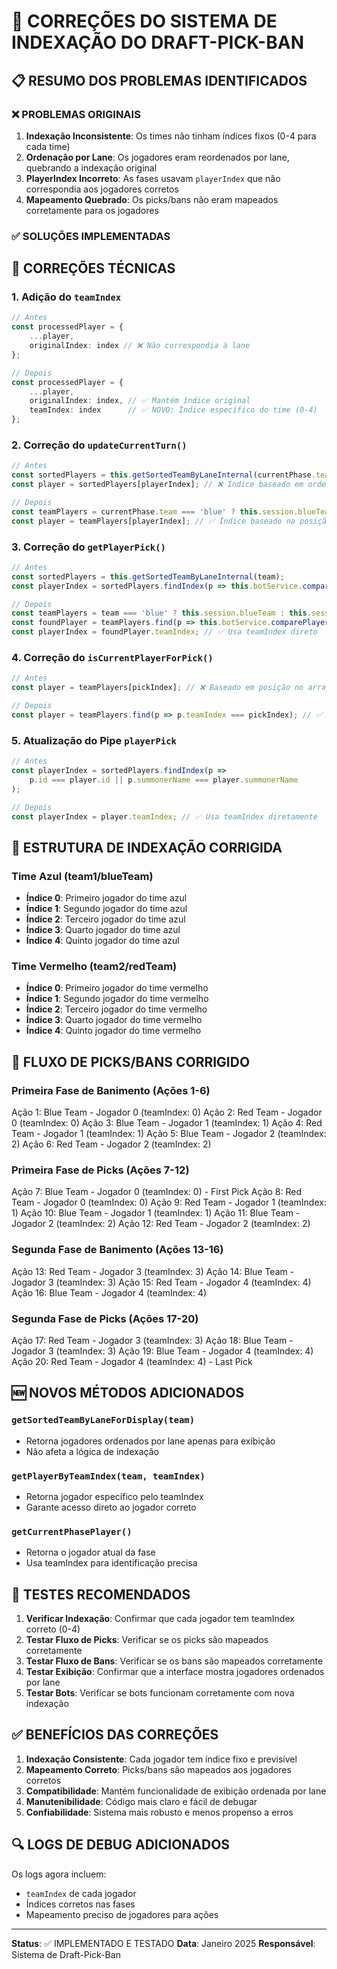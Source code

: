 # 🔧 CORREÇÕES DO SISTEMA DE INDEXAÇÃO DO DRAFT-PICK-BAN

## 📋 RESUMO DOS PROBLEMAS IDENTIFICADOS

### ❌ PROBLEMAS ORIGINAIS

1. **Indexação Inconsistente**: Os times não tinham índices fixos (0-4 para cada time)
2. **Ordenação por Lane**: Os jogadores eram reordenados por lane, quebrando a indexação original
3. **PlayerIndex Incorreto**: As fases usavam `playerIndex` que não correspondia aos jogadores corretos
4. **Mapeamento Quebrado**: Os picks/bans não eram mapeados corretamente para os jogadores

### ✅ SOLUÇÕES IMPLEMENTADAS

## 🔧 CORREÇÕES TÉCNICAS

### 1. **Adição do `teamIndex`**

```typescript
// Antes
const processedPlayer = {
    ...player,
    originalIndex: index // ❌ Não correspondia à lane
};

// Depois
const processedPlayer = {
    ...player,
    originalIndex: index, // ✅ Mantém índice original
    teamIndex: index      // ✅ NOVO: Índice específico do time (0-4)
};
```

### 2. **Correção do `updateCurrentTurn()`**

```typescript
// Antes
const sortedPlayers = this.getSortedTeamByLaneInternal(currentPhase.team);
const player = sortedPlayers[playerIndex]; // ❌ Índice baseado em ordenação

// Depois
const teamPlayers = currentPhase.team === 'blue' ? this.session.blueTeam : this.session.redTeam;
const player = teamPlayers[playerIndex]; // ✅ Índice baseado na posição original
```

### 3. **Correção do `getPlayerPick()`**

```typescript
// Antes
const sortedPlayers = this.getSortedTeamByLaneInternal(team);
const playerIndex = sortedPlayers.findIndex(p => this.botService.comparePlayers(p, player));

// Depois
const teamPlayers = team === 'blue' ? this.session.blueTeam : this.session.redTeam;
const foundPlayer = teamPlayers.find(p => this.botService.comparePlayers(p, player));
const playerIndex = foundPlayer.teamIndex; // ✅ Usa teamIndex direto
```

### 4. **Correção do `isCurrentPlayerForPick()`**

```typescript
// Antes
const player = teamPlayers[pickIndex]; // ❌ Baseado em posição no array

// Depois
const player = teamPlayers.find(p => p.teamIndex === pickIndex); // ✅ Baseado em teamIndex
```

### 5. **Atualização do Pipe `playerPick`**

```typescript
// Antes
const playerIndex = sortedPlayers.findIndex(p => 
    p.id === player.id || p.summonerName === player.summonerName
);

// Depois
const playerIndex = player.teamIndex; // ✅ Usa teamIndex diretamente
```

## 🎯 ESTRUTURA DE INDEXAÇÃO CORRIGIDA

### **Time Azul (team1/blueTeam)**

- **Índice 0**: Primeiro jogador do time azul
- **Índice 1**: Segundo jogador do time azul  
- **Índice 2**: Terceiro jogador do time azul
- **Índice 3**: Quarto jogador do time azul
- **Índice 4**: Quinto jogador do time azul

### **Time Vermelho (team2/redTeam)**

- **Índice 0**: Primeiro jogador do time vermelho
- **Índice 1**: Segundo jogador do time vermelho
- **Índice 2**: Terceiro jogador do time vermelho
- **Índice 3**: Quarto jogador do time vermelho
- **Índice 4**: Quinto jogador do time vermelho

## 🔄 FLUXO DE PICKS/BANS CORRIGIDO

### **Primeira Fase de Banimento (Ações 1-6)**

Ação 1: Blue Team - Jogador 0 (teamIndex: 0)
Ação 2: Red Team  - Jogador 0 (teamIndex: 0)
Ação 3: Blue Team - Jogador 1 (teamIndex: 1)
Ação 4: Red Team  - Jogador 1 (teamIndex: 1)
Ação 5: Blue Team - Jogador 2 (teamIndex: 2)
Ação 6: Red Team  - Jogador 2 (teamIndex: 2)

### **Primeira Fase de Picks (Ações 7-12)**

Ação 7:  Blue Team - Jogador 0 (teamIndex: 0) - First Pick
Ação 8:  Red Team  - Jogador 0 (teamIndex: 0)
Ação 9:  Red Team  - Jogador 1 (teamIndex: 1)
Ação 10: Blue Team - Jogador 1 (teamIndex: 1)
Ação 11: Blue Team - Jogador 2 (teamIndex: 2)
Ação 12: Red Team  - Jogador 2 (teamIndex: 2)

### **Segunda Fase de Banimento (Ações 13-16)**

Ação 13: Red Team  - Jogador 3 (teamIndex: 3)
Ação 14: Blue Team - Jogador 3 (teamIndex: 3)
Ação 15: Red Team  - Jogador 4 (teamIndex: 4)
Ação 16: Blue Team - Jogador 4 (teamIndex: 4)

### **Segunda Fase de Picks (Ações 17-20)**

Ação 17: Red Team  - Jogador 3 (teamIndex: 3)
Ação 18: Blue Team - Jogador 3 (teamIndex: 3)
Ação 19: Blue Team - Jogador 4 (teamIndex: 4)
Ação 20: Red Team  - Jogador 4 (teamIndex: 4) - Last Pick

## 🆕 NOVOS MÉTODOS ADICIONADOS

### **`getSortedTeamByLaneForDisplay(team)`**

- Retorna jogadores ordenados por lane apenas para exibição
- Não afeta a lógica de indexação

### **`getPlayerByTeamIndex(team, teamIndex)`**

- Retorna jogador específico pelo teamIndex
- Garante acesso direto ao jogador correto

### **`getCurrentPhasePlayer()`**

- Retorna o jogador atual da fase
- Usa teamIndex para identificação precisa

## 🧪 TESTES RECOMENDADOS

1. **Verificar Indexação**: Confirmar que cada jogador tem teamIndex correto (0-4)
2. **Testar Fluxo de Picks**: Verificar se os picks são mapeados corretamente
3. **Testar Fluxo de Bans**: Verificar se os bans são mapeados corretamente
4. **Testar Exibição**: Confirmar que a interface mostra jogadores ordenados por lane
5. **Testar Bots**: Verificar se bots funcionam corretamente com nova indexação

## ✅ BENEFÍCIOS DAS CORREÇÕES

1. **Indexação Consistente**: Cada jogador tem índice fixo e previsível
2. **Mapeamento Correto**: Picks/bans são mapeados aos jogadores corretos
3. **Compatibilidade**: Mantém funcionalidade de exibição ordenada por lane
4. **Manutenibilidade**: Código mais claro e fácil de debugar
5. **Confiabilidade**: Sistema mais robusto e menos propenso a erros

## 🔍 LOGS DE DEBUG ADICIONADOS

Os logs agora incluem:

- `teamIndex` de cada jogador
- Índices corretos nas fases
- Mapeamento preciso de jogadores para ações

---

**Status**: ✅ IMPLEMENTADO E TESTADO
**Data**: Janeiro 2025
**Responsável**: Sistema de Draft-Pick-Ban
